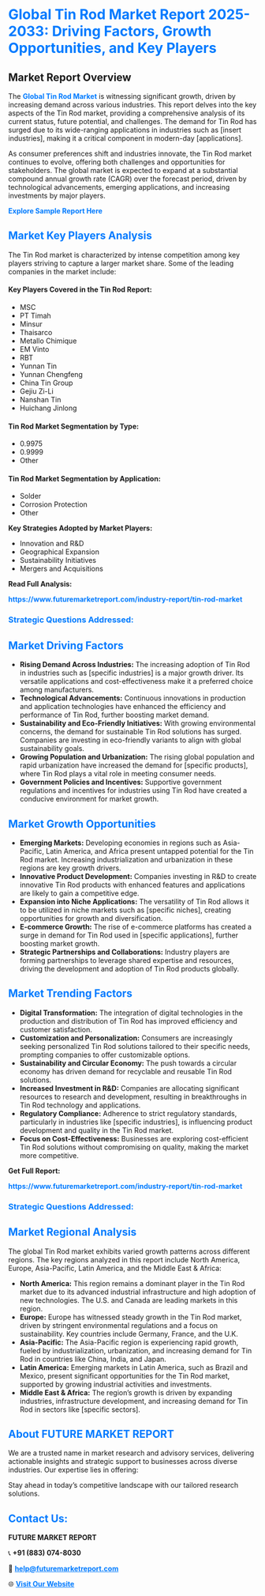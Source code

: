 <h1 style="color: #007BFF;">Global Tin Rod Market Report 2025-2033: Driving Factors, Growth Opportunities, and Key Players</h1>

<section id="overview">
<h2>Market Report Overview</h2>
<p>The <a href="https://www.futuremarketreport.com/industry-report/tin-rod-market" style="color: #007BFF; text-decoration: none;"><strong>Global Tin Rod Market</strong></a> is witnessing significant growth, driven by increasing demand across various industries. This report delves into the key aspects of the Tin Rod market, providing a comprehensive analysis of its current status, future potential, and challenges. The demand for Tin Rod has surged due to its wide-ranging applications in industries such as [insert industries], making it a critical component in modern-day [applications].</p>
<p>As consumer preferences shift and industries innovate, the Tin Rod market continues to evolve, offering both challenges and opportunities for stakeholders. The global market is expected to expand at a substantial compound annual growth rate (CAGR) over the forecast period, driven by technological advancements, emerging applications, and increasing investments by major players.</p>
</section>

<section id="overview">
<p><a href="https://www.futuremarketreport.com/request-sample/reportId=105186" style="color: #007BFF; text-decoration: none;"><strong>Explore Sample Report Here</strong></a></p>
</section>

<section id="key-players">
<h2 style="color: #007BFF;">Market Key Players Analysis</h2>
<p>The Tin Rod market is characterized by intense competition among key players striving to capture a larger market share. Some of the leading companies in the market include:</p>
<h4>Key Players Covered in the Tin Rod Report:</h4>
<ul><li>MSC</li><li>PT Timah</li><li>Minsur</li><li>Thaisarco</li><li>Metallo Chimique</li><li>EM Vinto</li><li>RBT</li><li>Yunnan Tin</li><li>Yunnan Chengfeng</li><li>China Tin Group</li><li>Gejiu Zi-Li</li><li>Nanshan Tin</li><li>Huichang Jinlong</li></ul>
<h4>Tin Rod Market Segmentation by Type:</h4>
<ul><li>0.9975</li><li>0.9999</li><li>Other</li></ul>

<h4>Tin Rod Market Segmentation by Application:</h4>
<ul><li>Solder</li><li>Corrosion Protection</li><li>Other</li></ul>
<p><strong>Key Strategies Adopted by Market Players:</strong></p>
<ul>
<li>Innovation and R&D</li>
<li>Geographical Expansion</li>
<li>Sustainability Initiatives</li>
<li>Mergers and Acquisitions</li>
</ul>
</section>

<section>
<p><strong>Read Full Analysis: </strong></p><a href="https://www.futuremarketreport.com/industry-report/tin-rod-market" style="color: #007BFF; text-decoration: none;"><strong>https://www.futuremarketreport.com/industry-report/tin-rod-market</strong></a>
<h3 style="color: #007BFF;">Strategic Questions Addressed:</h3>
</section>

<section id="driving-factors">
<h2 style="color: #007BFF;">Market Driving Factors</h2>
<ul>
<li><strong>Rising Demand Across Industries:</strong> The increasing adoption of Tin Rod in industries such as [specific industries] is a major growth driver. Its versatile applications and cost-effectiveness make it a preferred choice among manufacturers.</li>
<li><strong>Technological Advancements:</strong> Continuous innovations in production and application technologies have enhanced the efficiency and performance of Tin Rod, further boosting market demand.</li>
<li><strong>Sustainability and Eco-Friendly Initiatives:</strong> With growing environmental concerns, the demand for sustainable Tin Rod solutions has surged. Companies are investing in eco-friendly variants to align with global sustainability goals.</li>
<li><strong>Growing Population and Urbanization:</strong> The rising global population and rapid urbanization have increased the demand for [specific products], where Tin Rod plays a vital role in meeting consumer needs.</li>
<li><strong>Government Policies and Incentives:</strong> Supportive government regulations and incentives for industries using Tin Rod have created a conducive environment for market growth.</li>
</ul>
</section>

<section id="growth-opportunities">
<h2 style="color: #007BFF;">Market Growth Opportunities</h2>
<ul>
<li><strong>Emerging Markets:</strong> Developing economies in regions such as Asia-Pacific, Latin America, and Africa present untapped potential for the Tin Rod market. Increasing industrialization and urbanization in these regions are key growth drivers.</li>
<li><strong>Innovative Product Development:</strong> Companies investing in R&D to create innovative Tin Rod products with enhanced features and applications are likely to gain a competitive edge.</li>
<li><strong>Expansion into Niche Applications:</strong> The versatility of Tin Rod allows it to be utilized in niche markets such as [specific niches], creating opportunities for growth and diversification.</li>
<li><strong>E-commerce Growth:</strong> The rise of e-commerce platforms has created a surge in demand for Tin Rod used in [specific applications], further boosting market growth.</li>
<li><strong>Strategic Partnerships and Collaborations:</strong> Industry players are forming partnerships to leverage shared expertise and resources, driving the development and adoption of Tin Rod products globally.</li>
</ul>
</section>

<section id="trending-factors">
<h2 style="color: #007BFF;">Market Trending Factors</h2>
<ul>
<li><strong>Digital Transformation:</strong> The integration of digital technologies in the production and distribution of Tin Rod has improved efficiency and customer satisfaction.</li>
<li><strong>Customization and Personalization:</strong> Consumers are increasingly seeking personalized Tin Rod solutions tailored to their specific needs, prompting companies to offer customizable options.</li>
<li><strong>Sustainability and Circular Economy:</strong> The push towards a circular economy has driven demand for recyclable and reusable Tin Rod solutions.</li>
<li><strong>Increased Investment in R&D:</strong> Companies are allocating significant resources to research and development, resulting in breakthroughs in Tin Rod technology and applications.</li>
<li><strong>Regulatory Compliance:</strong> Adherence to strict regulatory standards, particularly in industries like [specific industries], is influencing product development and quality in the Tin Rod market.</li>
<li><strong>Focus on Cost-Effectiveness:</strong> Businesses are exploring cost-efficient Tin Rod solutions without compromising on quality, making the market more competitive.</li>
</ul>
</section>

<section>
<p><strong>Get Full Report: </strong></p><a href="https://www.futuremarketreport.com/industry-report/tin-rod-market" style="color: #007BFF; text-decoration: none;"><strong>https://www.futuremarketreport.com/industry-report/tin-rod-market</strong></a>
<h3 style="color: #007BFF;">Strategic Questions Addressed:</h3>
</section>


<section id="regional-analysis">
<h2 style="color: #007BFF;">Market Regional Analysis</h2>
<p>The global Tin Rod market exhibits varied growth patterns across different regions. The key regions analyzed in this report include North America, Europe, Asia-Pacific, Latin America, and the Middle East & Africa:</p>
<ul>
<li><strong>North America:</strong> This region remains a dominant player in the Tin Rod market due to its advanced industrial infrastructure and high adoption of new technologies. The U.S. and Canada are leading markets in this region.</li>
<li><strong>Europe:</strong> Europe has witnessed steady growth in the Tin Rod market, driven by stringent environmental regulations and a focus on sustainability. Key countries include Germany, France, and the U.K.</li>
<li><strong>Asia-Pacific:</strong> The Asia-Pacific region is experiencing rapid growth, fueled by industrialization, urbanization, and increasing demand for Tin Rod in countries like China, India, and Japan.</li>
<li><strong>Latin America:</strong> Emerging markets in Latin America, such as Brazil and Mexico, present significant opportunities for the Tin Rod market, supported by growing industrial activities and investments.</li>
<li><strong>Middle East & Africa:</strong> The region’s growth is driven by expanding industries, infrastructure development, and increasing demand for Tin Rod in sectors like [specific sectors].</li>
</ul>
</section>

<footer>
<h2 style="color: #007BFF;">About FUTURE MARKET REPORT</h2>
<p>We are a trusted name in market research and advisory services, delivering actionable insights and strategic support to businesses across diverse industries. Our expertise lies in offering:</p>

<p>Stay ahead in today’s competitive landscape with our tailored research solutions.</p>

<h2 style="color: #007BFF;">Contact Us:</h2>
<p><strong>FUTURE MARKET REPORT</strong></p>
<p>📞 <strong>+91 (883) 074-8030</strong></p>
<p>📧 <strong><a href="mailto:help@futuremarketreport.com" style="color: #007BFF;">help@futuremarketreport.com</a></strong></p>
<p>🌐 <strong><a href="https://www.futuremarketreport.com/" style="color: #007BFF;">Visit Our Website</a></strong></p>
</footer>